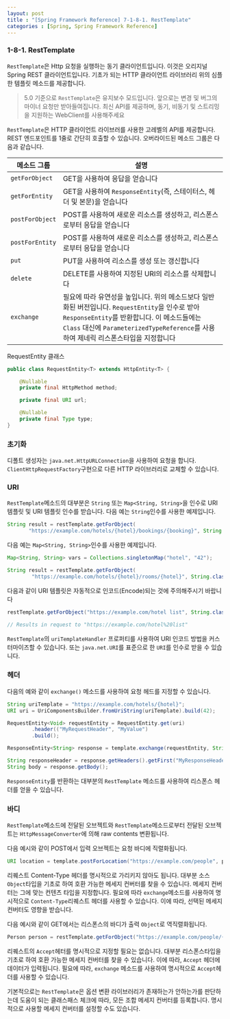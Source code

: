 ```yaml
---
layout: post
title : "[Spring Framework Reference] 7-1-8-1. RestTemplate"
categories : [Spring, Spring Framework Reference]
---
```


### 1-8-1. RestTemplate
`RestTemplate`은 Http 요청을 실행하는 동기 클라이언트입니다. 이것은 오리지널 Spring REST 클라이언트입니다. 
기초가 되는 HTTP 클라이언트 라이브러리 위의 심플한 템플릿 메소드를 제공합니다.

> 5.0 기준으로 `RestTemplate`은 유지보수 모드입니다. 앞으로는 변경 및 버그의 
>마이너 요청만 받아들여집니다. 최신 API를 제공하며, 동기, 비동기 및 스트리밍을 
>지원하는 WebClient를 사용해주세요

`RestTemplate`은 HTTP 클라이언트 라이브러를 사용한 고레벨의 API를 제공합니다.
REST 엔드포인트를 1줄로 간단히 호출할 수 있습니다. 오버라이드된 메소드 그룹은 다음과 같습니다.

|메소드 그룹|설명|
|---|---|
| `getForObject` | GET을 사용하여 응답을 얻습니다 |
| `getForEntity` | GET을 사용하여 `ResponseEntity`(즉, 스테이터스, 헤더 및 본문)을 얻습니다 |
| `postForObject` | POST를 사용하여 새로운 리소스를 생성하고, 리스폰스로부터 응답을 얻습니다 |
| `postForEntity` | POST를 사용하여 새로운 리소스를 생성하고, 리스폰스로부터 응답을 얻습니다 |
| `put` | PUT을 사용하여 리소스를 생성 또는 갱신합니다 |
| `delete` | DELETE를 사용하여 지정된 URI의 리소스를 삭제합니다 |
| `exchange` | 필요에 따라 유연성을 높입니다. 위의 메소드보다 일반화된 버전입니다. `RequestEntity`을 인수로 받아 `ResponseEntity`를 반환합니다. 이 메소드들에는 `Class` 대신에 `ParameterizedTypeReference`를 사용하여 제네릭 리스폰스타입을 지정합니다|

RequestEntity 클래스
```java
public class RequestEntity<T> extends HttpEntity<T> {

	@Nullable
	private final HttpMethod method;

	private final URI url;

	@Nullable
	private final Type type;
}
```
### 초기화
디폴트 생성자는 `java.net.HttpURLConnection`을 사용하여 요청을 합니다. `ClientHttpRequestFactory`구현으로 다른 HTTP 라이브러리로 교체할 수 있습니다. 
### URI
`RestTemplate`메소드의 대부분은 `String` 또는 `Map<String, String>`을 인수로 URI 템플릿 및 URI 템플릿 인수를 받습니다.
 다음 예는 `String`인수를 사용한 예제입니다.
 ```java
String result = restTemplate.getForObject(
        "https://example.com/hotels/{hotel}/bookings/{booking}", String.class, "42", "21");
```
다음 예는 `Map<String, String>`인수를 사용한 예제입니다.
```java
Map<String, String> vars = Collections.singletonMap("hotel", "42");

String result = restTemplate.getForObject(
        "https://example.com/hotels/{hotel}/rooms/{hotel}", String.class, vars);
```
다음과 같이 URI 템플릿은 자동적으로 인코드(Encode)되는 것에 주의해주시기 바랍니다
```java
restTemplate.getForObject("https://example.com/hotel list", String.class);

// Results in request to "https://example.com/hotel%20list"
```
`RestTemplate`의 `uriTemplateHandler` 프로퍼티를 사용하여  URI 인코드 방법을 커스터마이즈할 수 있습니다. 
또는 `java.net.URI`를 표준으로 한 `URI`를 인수로 받을 수 있습니다. 
### 헤더
다음의 예와 같이 `exchange()` 메소드를 사용하여 요청 헤드를 지정할 수 있습니다.
```java
String uriTemplate = "https://example.com/hotels/{hotel}";
URI uri = UriComponentsBuilder.fromUriString(uriTemplate).build(42);

RequestEntity<Void> requestEntity = RequestEntity.get(uri)
        .header(("MyRequestHeader", "MyValue")
        .build();

ResponseEntity<String> response = template.exchange(requestEntity, String.class);

String responseHeader = response.getHeaders().getFirst("MyResponseHeader");
String body = response.getBody();
```
`ResponseEntity`를 반환하는 대부분의 `RestTemplate` 메소드를 사용하여 리스폰스 헤더를 얻을 수 있습니다.
### 바디
`RestTemplate`메소드에 전달된 오브젝트와 `RestTemplate`메소드로부터 전달된 오브젝트는 `HttpMessageConverter`에 
의해 raw contents 변환됩니다.

다음 예시와 같이 POST에서 입력 오브젝트는 요청 바디에 직렬화됩니다.
```java
URI location = template.postForLocation("https://example.com/people", person);
```

리퀘스트 Content-Type 헤더를 명시적으로 가리키지 않아도 됩니다. 대부분 소스 `Object`타입을 기초로 하여 
호환 가능한 메세지 컨버터를 찾을 수 있습니다. 메세지 컨버터는 그에 맞는 컨텐츠 타입을 지정합니다. 필요에 따라 
`exchange`메소드를 사용하여 명시적으로 `Content-Type`리퀘스트 헤더를 사용할 수 있습니다. 이에 따라, 
선택된 메세지 컨버터도 영향을 받습니다.

다음 예시와 같이 GET에서는 리스폰스의 바디가 출력 `Object`로 역직렬화됩니다.
```java
Person person = restTemplate.getForObject("https://example.com/people/{id}", Person.class, 42);
```
리퀘스트의 `Accept`헤터를 명시적으로 지정할 필요는 없습니다. 대부분 리스폰스타입을 기초로 하여 호환 가능한 
메세지 컨버터를 찾을 수 있습니다. 이에 따라, `Accept` 헤더에 데이터가 입력됩니다. 필요에 따라, `exchange` 메소드를 
사용하여 명시적으로 `Accept`헤더를 사용할 수 있습니다.

기본적으로는 `RestTemplate`은 옵션 변환 라이브러리가 존재하는가 안하는가를 판단하는데 도움이 되는 클래스패스 체크에 따라, 
모든 조합 메세지 컨버터를 등록합니다. 명시적으로 사용할 메세지 컨버터를 설정할 수도 있습니다.
